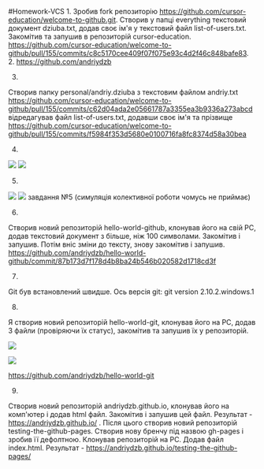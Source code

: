 #Homework-VCS
1. 
Зробив fork репозиторію https://github.com/cursor-education/welcome-to-github.git. Створив у папці everything текстовий
документ dziuba.txt, додав своє ім'я у текстовий файл list-of-users.txt. Закомітив та запушив в репозиторій cursor-education. 
https://github.com/cursor-education/welcome-to-github/pull/155/commits/c8c5170cee409f07f075e93c4d2f46c848bafe83.
2. https://github.com/andriydzb

3.
Створив папку personal/andriy.dziuba з текстовим файлом andriy.txt 
https://github.com/cursor-education/welcome-to-github/pull/155/commits/c62d04ada2e05661787a3355ea3b9336a273abcd
відредагував файл list-of-users.txt, додавши своє ім'я та прізвище
https://github.com/cursor-education/welcome-to-github/pull/155/commits/f5984f353d5680e0100716fa8fc8374d58a30bea
 
4.
![](http://i.piccy.info/i9/5eb0210ae66dcfbac0c633ae13154ae2/1478533761/177410/1086149/Bez_men_.png)
![](http://i.piccy.info/i9/2957eef9702240f084584b96c4832d64/1478533830/160878/1086149/Bez_m2en_.jpg)

5.
![](http://i.piccy.info/i9/91dfbcdafc5090913fb0a47b3d2ec5cc/1478537064/138047/1086149/Bez_men_.png)
![](http://i.piccy.info/i9/f91780046e95296d797939bfe4301ad8/1478537104/135211/1086149/Bez_me_in_.png)
  завдання №5 (симуляція колективної роботи чомусь не приймає)
  
6.
Створив новий репозиторій hello-world-github, клонував його на свій PC, додав текстовий документ з більше, ніж 100 символами.
Закомітив і запушив. Потім вніс зміни до тексту, знову закомітив і запушив.
https://github.com/andriydzb/hello-world-github/commit/87b173d7f178d4b8ba24b546b020582d1718cd3f
 
7.
Git був встановлений швидше. Ось версія git: git version 2.10.2.windows.1
 
8.
Я створив новий репозиторій hello-world-git, клонував його на PC, додав 3 файли (провіряючи їх статус), закомітив та запушив
їх у репозиторій. 

![](http://i.piccy.info/i9/5e2e7944ac7395dc6d2150f065854d77/1478551966/66095/1086149/Bez_m1234214en_.png)

![](http://i.piccy.info/i9/b7bd9b41442ec74e9260f7038f8e8c96/1478552086/64182/1086149/Bez_m123213213n_.png)

https://github.com/andriydzb/hello-world-git

9.
Створив новий репозиторій andriydzb.github.io, клонував його на комп'ютер і додав html файл. Закомітив і запушив цей файл. 
Результат - https://andriydzb.github.io/ . Після цього створив новий репозиторій testing-the-github-pages. Створив нову бренчу 
під    назвою gh-pages і зробив її дефолтною. Клонував репозиторій на PC. Додав файл index.html.
Результат - https://andriydzb.github.io/testing-the-github-pages/ 


